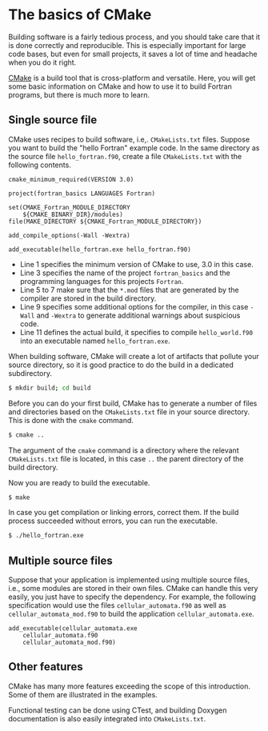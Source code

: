 # The basics of CMake

Building software is a fairly tedious process, and you should take care that it
is done correctly and reproducible.  This is especially important for large code
bases, but even for small projects, it saves a lot of time and headache when you
do it right.

[CMake](https://cmake.org/) is a build tool that is cross-platform and versatile.
Here, you will get some basic information on CMake and how to use it to build
Fortran programs, but there is much more to learn.


## Single source file

CMake uses recipes to build software, i.e,. `CMakeLists.txt` files.  Suppose you
want to build the "hello Fortran" example code.  In the same directory as the
source file `hello_fortran.f90`, create a file `CMakeLists.txt` with the following
contents.

~~~~
cmake_minimum_required(VERSION 3.0)

project(fortran_basics LANGUAGES Fortran)

set(CMAKE_Fortran_MODULE_DIRECTORY
    ${CMAKE_BINARY_DIR}/modules)
file(MAKE_DIRECTORY ${CMAKE_Fortran_MODULE_DIRECTORY})

add_compile_options(-Wall -Wextra)

add_executable(hello_fortran.exe hello_fortran.f90)
~~~~

* Line 1 specifies the minimum version of CMake to use, 3.0 in this case.
* Line 3 specifies the name of the project `fortran_basics` and the programming
  languages for this projects `Fortran`.
* Line 5 to 7 make sure that the `*.mod` files that are generated by the compiler
  are stored in the build directory.
* Line 9 specifies some additional options for the compiler, in this case `-Wall`
  and `-Wextra` to generate additional warnings about suspicious code.
* Line 11 defines the actual build, it specifies to compile `hello_world.f90` into
  an executable named `hello_fortran.exe`.

When building software, CMake will create a lot of artifacts that pollute your source
directory, so it is good practice to do the build in a dedicated subdirectory.

~~~~bash
$ mkdir build; cd build
~~~~

Before you can do your first build, CMake has to generate a number of files and
directories based on the `CMakeLists.txt` file in your source directory.  This is
done with the `cmake` command.

~~~~bash
$ cmake ..
~~~~

The argument of the `cmake` command is a directory where the relevant `CMakeLists.txt`
file is located, in this case `..` the parent directory of the build directory.

Now you are ready to build the executable.

~~~~bash
$ make
~~~~

In case you get compilation or linking errors, correct them.  If the build process
succeeded without errors, you can run the executable.

~~~~bash
$ ./hello_fortran.exe
~~~~


## Multiple source files

Suppose that your application is implemented using multiple source files, i.e.,
some modules are stored in their own files. CMake can handle this very easily,
you just have to specify the dependency.  For example, the following specification
would use the files `cellular_automata.f90` as well as `cellular_automata_mod.f90`
to build the application `cellular_automata.exe`.

~~~~
add_executable(cellular_automata.exe
    cellular_automata.f90
    cellular_automata_mod.f90)
~~~~


## Other features

CMake has many more features exceeding the scope of this introduction.  Some of them
are illustrated in the examples.

Functional testing can be done using CTest, and building Doxygen documentation is
also easily integrated into `CMakeLists.txt`.
